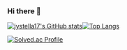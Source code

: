 ### Hi there 👋

<!--
**jystella17/jystella17** is a ✨ _special_ ✨ repository because its `README.md` (this file) appears on your GitHub profile.

Here are some ideas to get you started:

- 🔭 I’m currently working on ...
- 🌱 I’m currently learning ...
- 👯 I’m looking to collaborate on ...
- 🤔 I’m looking for help with ...
- 💬 Ask me about ...
- 📫 How to reach me: ...
- 😄 Pronouns: ...
- ⚡ Fun fact: ...
-->

<div>
<!--깃허브 통계(사용언어)-->
  
[![jystella17's GitHub stats](https://github-readme-stats.vercel.app/api?username=jystella17&theme=dracula)](https://github.com/jystella17/github-readme-stats)[![Top Langs](https://github-readme-stats.vercel.app/api/top-langs/?username=jystella17&langs_count=10&layout=compact)](https://github.com/jystella17/github-readme-stats)
</div>

<div>

<!--백준 티어-->
[![Solved.ac Profile](http://mazassumnida.wtf/api/generate_badge?boj=allets1723)](https://solved.ac/allets1723)<br/>
</div>  
